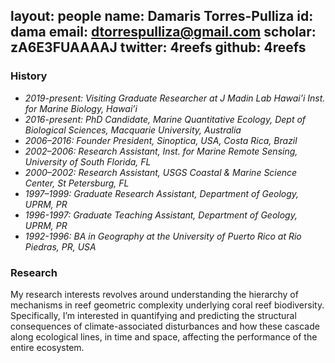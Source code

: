 layout: people
name: Damaris Torres-Pulliza
id: dama
email: dtorrespulliza@gmail.com
scholar: zA6E3FUAAAAJ
twitter: 4reefs
github: 4reefs
---

### History

- *2019-present: Visiting Graduate Researcher at J Madin Lab Hawai’i Inst. for Marine Biology, Hawai’i*	
- *2016-present: PhD Candidate, Marine Quantitative Ecology, Dept of Biological Sciences, Macquarie University, Australia*
- *2006–2016: Founder President, Sinoptica, USA, Costa Rica, Brazil*
- *2002–2006: Research Assistant, Inst. for Marine Remote Sensing, University of South Florida, FL* 
- *2000–2002: Research Assistant, USGS Coastal & Marine Science Center, St Petersburg, FL*
- *1997–1999: Graduate Research Assistant, Department of Geology, UPRM, PR* 
- *1996-1997: Graduate Teaching Assistant, Department of Geology, UPRM, PR*
- *1992-1996: BA in Geography at the University of Puerto Rico at Rio Piedras, PR, USA*

### Research

My research interests revolves around understanding the hierarchy of mechanisms in reef geometric complexity underlying coral reef biodiversity.  Specifically, I’m interested in quantifying and predicting the structural consequences of climate-associated disturbances and how these cascade along ecological lines, in time and space, affecting the performance of the entire ecosystem.  

##
